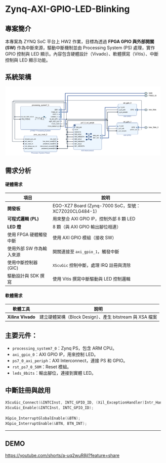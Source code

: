 # Zynq-AXI-GPIO-LED-Blinking

## 專案簡介

本專案為 ZYNQ SoC 平台上 HW2 作業，目標為透過 **FPGA GPIO 與外部開關 (SW)** 作為中斷來源，驅動中斷機制並由 Processing System (PS) 處理，實作 GPIO 控制與 LED 顯示。內容包含硬體設計（Vivado）、軟體撰寫（Vitis）、中斷控制與 LED 顯示功能。

## 系統架構

![image](intr_blockdesign.png)

## 需求分析
#### 硬體需求

| 項目             | 說明 |
|------------------|------|
| **開發板**       | EGO-XZ7 Board (Zynq-7000 SoC，型號：XC7Z020CLG484-1) |
| **可程式邏輯 (PL)** | 用來整合 AXI GPIO IP，控制外部 8 顆 LED |
| **LED 燈**       | 8 顆（與 AXI GPIO 輸出腳位相連） |
| 使用 FPGA 硬體觸發中斷   | 使用 AXI GPIO 模組（接收 SW）       |
| 使用外部 SW 作為輸入來源 | 開關連接至 `axi_gpio_1`，觸發中斷          |
| 使用中斷控制器 (GIC)     | `XScuGic` 控制中斷，處理 IRQ 註冊與清除    |
| 驅動設計與 SDK 撰寫     | 使用 Vitis 撰寫中斷驅動與 LED 控制邏輯     |

#### 軟體需求

| 軟體工具      | 說明 |
|---------------|------|
| **Xilinx Vivado** | 建立硬體架構（Block Design）、產生 bitstream 與 XSA 檔案 |


## 主要元件：

- `processing_system7_0`：Zynq PS，包含 ARM CPU。
- `axi_gpio_0`：AXI GPIO IP，用來控制 LED。
- `ps7_0_axi_periph`：AXI Interconnect，連接 PS 和 GPIO。
- `rst_ps7_0_50M`：Reset 模組。
- `leds_8bits`：輸出腳位，連接到實體 LED。

## 中斷註冊與啟用

```c
XScuGic_Connect(&INTCInst, INTC_GPIO_ID, (Xil_ExceptionHandler)Intr_Handler, &BTN);
XScuGic_Enable(&INTCInst, INTC_GPIO_ID);

XGpio_InterruptGlobalEnable(&BTN);
XGpio_InterruptEnable(&BTN, BTN_INT);
```

---

## DEMO
https://youtube.com/shorts/a-uq2wuR8jI?feature=share